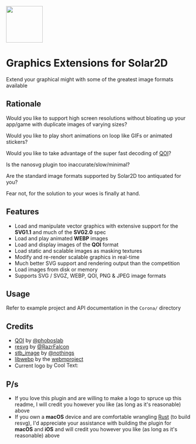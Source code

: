 <img src="https://i.imgur.com/rC2qFK5.png" height="100" />

# Graphics Extensions for Solar2D
Extend your graphical might with some of the greatest image formats available

## Rationale
Would you like to support high screen resolutions without bloating up your app/game with duplicate images of varying sizes?

Would you like to play short animations on loop like GIFs or animated stickers?

Would you like to take advantage of the super fast decoding of [QOI](https://qoiformat.org/)?

Is the nanosvg plugin too inaccurate/slow/minimal?

Are the standard image formats supported by Solar2D too antiquated for you?

Fear not, for the solution to your woes is finally at hand.

## Features
- Load and manipulate vector graphics with extensive support for the **SVG1.1** and much of the **SVG2.0** spec
- Load and play animated **WEBP** images
- Load and display images of the **QOI** format
- Load static and scalable images as masking textures
- Modify and re-render scalable graphics in real-time
- Much better SVG support and rendering output than the competition
- Load images from disk or memory
- Supports SVG / SVGZ, WEBP, QOI, PNG & JPEG image formats

## Usage
Refer to example project and API documentation in the `Corona/` directory

## Credits
- [QOI](https://github.com/phoboslab/qoi) by [@phoboslab](https://github.com/phoboslab)
- [resvg](https://github.com/RazrFalcon/resvg) by [@RazrFalcon](https://github.com/RazrFalcon)
- [stb_image](https://github.com/nothings/stb/blob/master/stb_image.h) by [@nothings](https://github.com/nothings)
- [libwebp](https://github.com/webmproject/libwebp) by the [webmproject](https://github.com/webmproject)
- Current logo by <a href="http://cooltext.com" target="_blank"><img src="https://cooltext.com/images/ct_pixel.gif" width="80" height="15" alt="Cool Text: Logo and Graphics Generator" title = "Cool Text: Logo and Graphics Generator" border="0" /></a>

## P/s
- If you love this plugin and are willing to make a logo to spruce up this readme, I will credit you however you like (as long as it's reasonable) above
- If you own a **macOS** device and are comfortable wrangling [Rust](https://www.rust-lang.org/) (to build resvg), I'd appreciate your assistance with building the plugin for **macOS** and **iOS** and will credit you however you like (as long as it's reasonable) above
